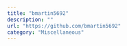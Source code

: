 ```yaml
---
title: "bmartin5692"
description: ""
url: "https://github.com/bmartin5692"
category: "Miscellaneous"
---
```

